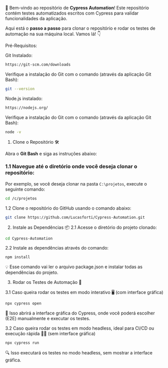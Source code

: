 🎉 Bem-vindo ao repositório de **Cypress Automation**! Este repositório contém testes automatizados escritos com Cypress para validar funcionalidades da aplicação.

Aqui está o **passo a passo** para clonar o repositório e rodar os testes de automação na sua máquina local. Vamos lá! 👇


Pré-Requisitos:

Git Instalado:
```bash
https://git-scm.com/downloads
```
Verifique a instalação do Git com o comando (através da aplicação Git Bash):
```bash
git --version
```
Node.js instalado:
```bash
https://nodejs.org/
```
Verifique a instalação do Git com o comando (através da aplicação Git Bash):
```bash
node -v
```

1. Clone o Repositório 🛠️

Abra o **Git Bash** e siga as instruções abaixo:

### 1.1 Navegue até o diretório onde você deseja clonar o repositório:
Por exemplo, se você deseja clonar na pasta `C:\projetos`, execute o seguinte comando:
```bash
cd /c/projetos
```

1.2 Clone o repositório do GitHub usando o comando abaixo:
```bash
git clone https://github.com/Lucasforti/Cypress-Automation.git
```

2. Instale as Dependências 📦
2.1 Acesse o diretório do projeto clonado:
```bash
cd Cypress-Automation
```
2.2 Instale as dependências através do comando:
```bash
npm install
```
💡 Esse comando vai ler o arquivo package.json e instalar todas as dependências do projeto.

3. Rodar os Testes de Automação 🎯

3.1 Caso queira rodar os testes em modo interativo 🖥️ (com interface gráfica)
```bash
npx cypress open
```
🌟 Isso abrirá a interface gráfica do Cypress, onde você poderá escolher (E2E) manualmente e executar os testes.

3.2 Caso queira rodar os testes em modo headless, ideal para CI/CD ou execução rápida 🏃‍♂️ (sem interface gráfica)

```bash
npx cypress run
```
🔍 Isso executará os testes no modo headless, sem mostrar a interface gráfica.
